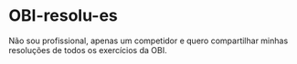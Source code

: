 # OBI-resolu-es
Não sou profissional, apenas um competidor e quero compartilhar minhas resoluções de todos os exercícios da OBI.
